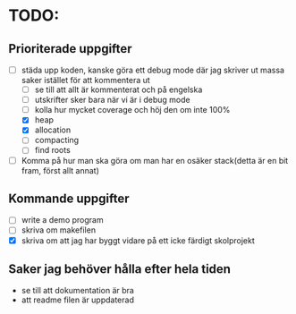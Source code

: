 # TODO:

## Prioriterade uppgifter

- [ ] städa upp koden, kanske göra ett debug mode där jag skriver ut massa saker istället för att kommentera ut
  - [ ] se till att allt är kommenterat och på engelska
  - [ ] utskrifter sker bara när vi är i debug mode
  - [ ] kolla hur mycket coverage och höj den om inte 100%
  - [x] heap
  - [x] allocation
  - [ ] compacting
  - [ ] find roots
- [ ] Komma på hur man ska göra om man har en osäker stack(detta är en bit fram, först allt annat)

## Kommande uppgifter

- [ ] write a demo program
- [ ] skriva om makefilen
- [x] skriva om att jag har byggt vidare på ett icke färdigt skolprojekt

## Saker jag behöver hålla efter hela tiden

- se till att dokumentation är bra
- att readme filen är uppdaterad

